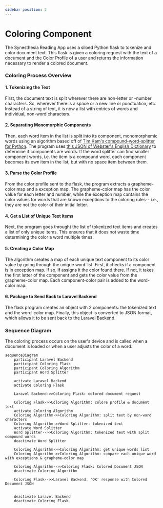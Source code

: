 ```yaml
---
sidebar position: 2
---
```



# Coloring Component
The Synesthesia Reading App uses a siloed Python flask to tokenize and color document text. This flask is given a coloring request with the text of a document and the Color Profile of a user
 and returns the information necessary to render a colored document.

### Coloring Process Overview

#### 1. Tokenizing the Text
First, the document text is split wherever there are non-letter or -number characters. So, wherever there is 
a space or a new line or punctuation, etc. Instead of a string of text, it is now a list with entries of words and individual, non-word characters.

#### 2. Separating Monomorphic Components
Then, each word item in the list is split into its component, monomorphemic words 
using an algorithm based off of [Tim Kam's compound-word-splitter for Python](https://github.com/TimKam/compound-word-splitter). The program uses
[this JSON of Webster's English Dictionary](https://github.com/matthewreagan/WebstersEnglishDictionary) to determine
if components are words.
If the word splitter 
can find smaller component words, i.e. the item is a compound word, each component becomes its own item in the list, but 
with no space item between them.

#### 3. Parse the Color Profile
From the color profile sent to the flask, the program extracts a grapheme-color map and a exception map. 
The grapheme-color map has the color value for each letter and number, while the exception map contains the 
color values for words that are known exceptions to the coloring rules-- i.e., they are not the color of their initial letter.

#### 4. Get a List of Unique Text Items
Next, the program goes throught the list of tokenized text items and creates a list of only unique items.
 This ensures that it does not waste time determining the color a word multiple times.


#### 5. Creating a Color Map
The algorithm creates a map of each unique text component to its color value by going through the unique word list.
 First, it checks if a component is in exception map. If so, if assigns it the color found there. If not, 
it takes the first letter of the component and gets the color value from the grapheme-color map.
Each component-color pair is added to the word-color map.

#### 6. Package to Send Back to Laravel Backend
The flask program creates an object with 2 components: the tokenized text and the word-color map. Finally, 
this object is converted to JSON format, which allows it to be sent back to the Laravel Backend.


### Sequence Diagram
The coloring process occurs on the user's device and is called 
when a document is loaded or when a user adjusts the color 
of a word.

```mermaid
sequenceDiagram
    participant Laravel Backend
    participant Coloring Flask
    participant Coloring Algorithm
    participant Word Splitter

    activate Laravel Backend
    activate Coloring Flask
    
    Laravel Backend->>Coloring Flask: colored document request

    Coloring Flask->>Coloring Algorithm: colore profile & document text
    activate Coloring Algorithm
    Coloring Algorithm->>Coloring Algorithm: split text by non-word characters
    Coloring Algorithm->>Word Splitter: tokenized text
    activate Word Splitter
    Word Splitter-->>Coloring Algorithm: tokenized text with split compound words
    deactivate Word Splitter
    
    Coloring Algorithm->>Coloring Algorithm: get unique words list
    Coloring Algorithm->>Coloring Algorithm: compare each unique word with exceptions & grapheme-color map
    
    Coloring Algorithm-->>Coloring Flask: Colored Document JSON
    deactivate Coloring Algorithm
    
    Coloring Flask-->>Laravel Backend: 'OK' response with Colored Document JSON
    

    deactivate Laravel Backend
    deactivate Coloring Flask
    
    

```

